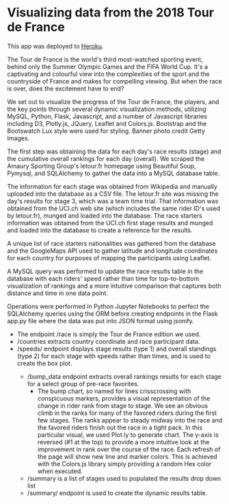 # Visualizing data from the 2018 Tour de France

This app was deployed to [Heroku](http://tour-de-awesome.herokuapp.com/).

The Tour de France is the world's third most-watched sporting event, behind only the Summer Olympic Games and the FIFA World Cup. It's a captivating and colourful view into the complexities of the sport and the countryside of France and makes for compelling viewing. But when the race is over, does the excitement have to end?

We set out to visualize the progress of the Tour de France, the players, and the key points through several dynamic visualization methods, utilizing MySQL, Python, Flask, Javascript, and a number of Javascript libraries including D3, Plotly.js, JQuery, Leaflet and Colors.js. Bootstrap and the Bootswatch Lux style were used for styling. Banner photo credit Getty Images.

The first step was obtaining the data for each day's race results (stage) and the cumulative overall rankings for each day (overall). We scraped the Amaury Sporting Group's letour.fr homepage using Beautiful Soup, Pymysql, and SQLAlchemy to gather the data into a MySQL database table.

The information for each stage was obtained from Wikipedia and manually uploaded into the database as a CSV file. The letour.fr site was missing the day's results for stage 3, which was a team time trial. That information was obtained from the UCI.ch web site (which includes the same rider ID's used by letour.fr), munged and loaded into the database. The race starters information was obtained from the UCI.ch first stage results and munged and loaded into the database to create a reference for the results.

A unique list of race starters nationalities was gathered from the database and the GoogleMaps API used to gather latitude and longitude coordinates for each country for purposes of mapping the participants using Leaflet.

A MySQL query was performed to update the race results table in the database with each riders' speed rather than time for top-to-bottom visualization of rankings and a more intuitive comparison that captures both distance and time in one data point.

Operations were performed in Python Jupyter Notebooks to perfect the SQLAlchemy queries using the ORM before creating endpoints in the Flask app.py file where the data was put into JSON format using jsonify.

* The endpoint /race is simply the Tour de France edition we used.
* /countries extracts country coordinate and race participant data.
* /speeds/<type> endpoint displays stage results (type 1) and overall standings (type 2) for each stage with speeds rather than times, and is used to create the box plot.
  * /bump_data endpoint extracts overall rankings results for each stage for a select group of pre-race favorites.
    * The bump chart, so named for lines crisscrossing with conspicuous markers, provides a visual representation of the change in rider  rank from stage to stage.  We see an obvious climb in the ranks for many of the favored riders during the first few stages.  The      ranks appear to steady midway into the race and the favored riders finish out the race in a tight pack.  In this particular visual, we used Plot.ly to generate chart.  The y-axis is reversed (#1 at the top) to provide a more intuitive look at the improvement in rank over the course of the race.  Each refresh of the page will show new line and marker colors.  This is achieved with the Colors.js library simply providing a random Hex color when executed.
  * /summary is a list of stages used to populated the results drop down list
  * /summary/<stage> endpoint is used to create the dynamic results table.


